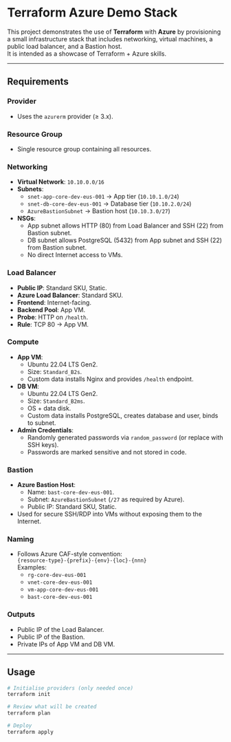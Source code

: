 # Terraform Azure Demo Stack

This project demonstrates the use of **Terraform** with **Azure** by provisioning a small infrastructure stack that includes networking, virtual machines, a public load balancer, and a Bastion host.  
It is intended as a showcase of Terraform + Azure skills.

---

## Requirements

### Provider
- Uses the `azurerm` provider (≥ 3.x).

### Resource Group
- Single resource group containing all resources.

### Networking
- **Virtual Network**: `10.10.0.0/16`
- **Subnets**:
  - `snet-app-core-dev-eus-001` → App tier (`10.10.1.0/24`)
  - `snet-db-core-dev-eus-001` → Database tier (`10.10.2.0/24`)
  - `AzureBastionSubnet` → Bastion host (`10.10.3.0/27`)
- **NSGs**:
  - App subnet allows HTTP (80) from Load Balancer and SSH (22) from Bastion subnet.
  - DB subnet allows PostgreSQL (5432) from App subnet and SSH (22) from Bastion subnet.
  - No direct Internet access to VMs.

### Load Balancer
- **Public IP**: Standard SKU, Static.
- **Azure Load Balancer**: Standard SKU.
- **Frontend**: Internet-facing.
- **Backend Pool**: App VM.
- **Probe**: HTTP on `/health`.
- **Rule**: TCP 80 → App VM.

### Compute
- **App VM**:
  - Ubuntu 22.04 LTS Gen2.
  - Size: `Standard_B2s`.
  - Custom data installs Nginx and provides `/health` endpoint.
- **DB VM**:
  - Ubuntu 22.04 LTS Gen2.
  - Size: `Standard_B2ms`.
  - OS + data disk.
  - Custom data installs PostgreSQL, creates database and user, binds to subnet.
- **Admin Credentials**:
  - Randomly generated passwords via `random_password` (or replace with SSH keys).
  - Passwords are marked sensitive and not stored in code.

### Bastion
- **Azure Bastion Host**:
  - Name: `bast-core-dev-eus-001`.
  - Subnet: `AzureBastionSubnet` (`/27` as required by Azure).
  - Public IP: Standard SKU, Static.
- Used for secure SSH/RDP into VMs without exposing them to the Internet.

### Naming
- Follows Azure CAF-style convention:  
  `{resource-type}-{prefix}-{env}-{loc}-{nnn}`  
  Examples:  
  - `rg-core-dev-eus-001`  
  - `vnet-core-dev-eus-001`  
  - `vm-app-core-dev-eus-001`  
  - `bast-core-dev-eus-001`  

### Outputs
- Public IP of the Load Balancer.
- Public IP of the Bastion.
- Private IPs of App VM and DB VM.

---

## Usage

```bash
# Initialise providers (only needed once)
terraform init

# Review what will be created
terraform plan

# Deploy
terraform apply